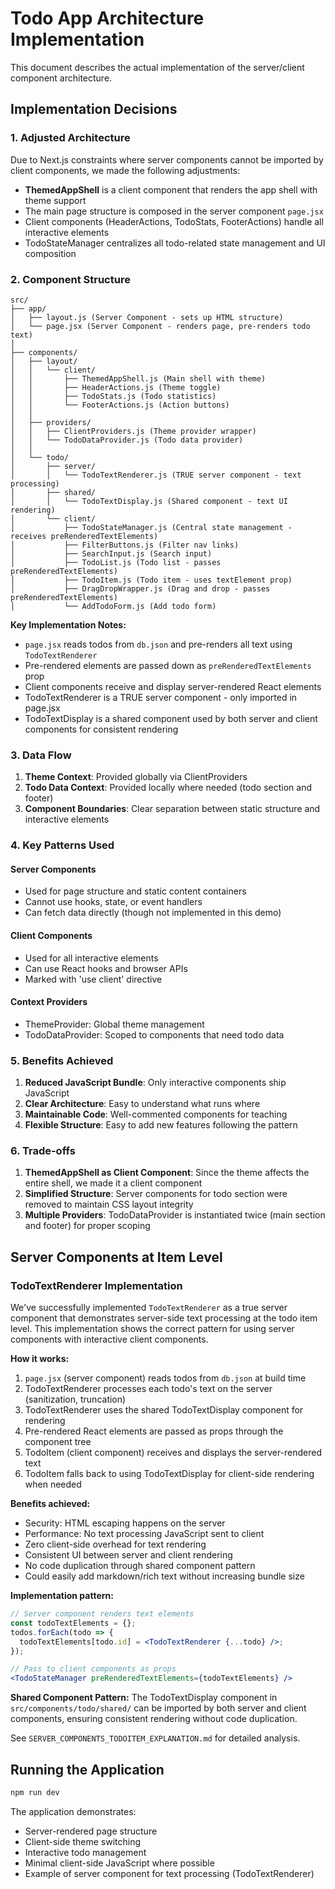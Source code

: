 # Todo App Architecture Implementation

This document describes the actual implementation of the server/client component architecture.

## Implementation Decisions

### 1. Adjusted Architecture

Due to Next.js constraints where server components cannot be imported by client components, we made the following adjustments:

- **ThemedAppShell** is a client component that renders the app shell with theme support
- The main page structure is composed in the server component `page.jsx`
- Client components (HeaderActions, TodoStats, FooterActions) handle all interactive elements
- TodoStateManager centralizes all todo-related state management and UI composition

### 2. Component Structure

```
src/
├── app/
│   ├── layout.js (Server Component - sets up HTML structure)
│   └── page.jsx (Server Component - renders page, pre-renders todo text)
│
├── components/
│   ├── layout/
│   │   └── client/
│   │       ├── ThemedAppShell.js (Main shell with theme)
│   │       ├── HeaderActions.js (Theme toggle)
│   │       ├── TodoStats.js (Todo statistics)
│   │       └── FooterActions.js (Action buttons)
│   │
│   ├── providers/
│   │   ├── ClientProviders.js (Theme provider wrapper)
│   │   └── TodoDataProvider.js (Todo data provider)
│   │
│   └── todo/
│       ├── server/
│       │   └── TodoTextRenderer.js (TRUE server component - text processing)
│       ├── shared/
│       │   └── TodoTextDisplay.js (Shared component - text UI rendering)
│       └── client/
│           ├── TodoStateManager.js (Central state management - receives preRenderedTextElements)
│           ├── FilterButtons.js (Filter nav links)
│           ├── SearchInput.js (Search input)
│           ├── TodoList.js (Todo list - passes preRenderedTextElements)
│           ├── TodoItem.js (Todo item - uses textElement prop)
│           ├── DragDropWrapper.js (Drag and drop - passes preRenderedTextElements)
│           └── AddTodoForm.js (Add todo form)
```

**Key Implementation Notes:**
- `page.jsx` reads todos from `db.json` and pre-renders all text using `TodoTextRenderer`
- Pre-rendered elements are passed down as `preRenderedTextElements` prop
- Client components receive and display server-rendered React elements
- TodoTextRenderer is a TRUE server component - only imported in page.jsx
- TodoTextDisplay is a shared component used by both server and client components for consistent rendering

### 3. Data Flow

1. **Theme Context**: Provided globally via ClientProviders
2. **Todo Data Context**: Provided locally where needed (todo section and footer)
3. **Component Boundaries**: Clear separation between static structure and interactive elements

### 4. Key Patterns Used

#### Server Components
- Used for page structure and static content containers
- Cannot use hooks, state, or event handlers
- Can fetch data directly (though not implemented in this demo)

#### Client Components
- Used for all interactive elements
- Can use React hooks and browser APIs
- Marked with 'use client' directive

#### Context Providers
- ThemeProvider: Global theme management
- TodoDataProvider: Scoped to components that need todo data

### 5. Benefits Achieved

1. **Reduced JavaScript Bundle**: Only interactive components ship JavaScript
2. **Clear Architecture**: Easy to understand what runs where
3. **Maintainable Code**: Well-commented components for teaching
4. **Flexible Structure**: Easy to add new features following the pattern

### 6. Trade-offs

1. **ThemedAppShell as Client Component**: Since the theme affects the entire shell, we made it a client component
2. **Simplified Structure**: Server components for todo section were removed to maintain CSS layout integrity
3. **Multiple Providers**: TodoDataProvider is instantiated twice (main section and footer) for proper scoping

## Server Components at Item Level

### TodoTextRenderer Implementation

We've successfully implemented `TodoTextRenderer` as a true server component that demonstrates server-side text processing at the todo item level. This implementation shows the correct pattern for using server components with interactive client components.

**How it works:**
1. `page.jsx` (server component) reads todos from `db.json` at build time
2. TodoTextRenderer processes each todo's text on the server (sanitization, truncation)
3. TodoTextRenderer uses the shared TodoTextDisplay component for rendering
4. Pre-rendered React elements are passed as props through the component tree
5. TodoItem (client component) receives and displays the server-rendered text
6. TodoItem falls back to using TodoTextDisplay for client-side rendering when needed

**Benefits achieved:**
- Security: HTML escaping happens on the server
- Performance: No text processing JavaScript sent to client
- Zero client-side overhead for text rendering
- Consistent UI between server and client rendering
- No code duplication through shared component pattern
- Could easily add markdown/rich text without increasing bundle size

**Implementation pattern:**
```jsx
// Server component renders text elements
const todoTextElements = {};
todos.forEach(todo => {
  todoTextElements[todo.id] = <TodoTextRenderer {...todo} />;
});

// Pass to client components as props
<TodoStateManager preRenderedTextElements={todoTextElements} />
```

**Shared Component Pattern:**
The TodoTextDisplay component in `src/components/todo/shared/` can be imported by both server and client components, ensuring consistent rendering without code duplication.

See `SERVER_COMPONENTS_TODOITEM_EXPLANATION.md` for detailed analysis.

## Running the Application

```bash
npm run dev
```

The application demonstrates:
- Server-rendered page structure
- Client-side theme switching
- Interactive todo management
- Minimal client-side JavaScript where possible
- Example of server component for text processing (TodoTextRenderer)